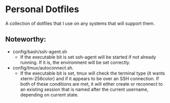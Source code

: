 # Personal Dotfiles

A collection of dotfiles that I use on any systems that will support them.

## Noteworthy:

* config/bash/ssh-agent.sh
  * If the executable bit is set ssh-agent will be started if not already running.  If it is, the environment will be set correctly.
* config/tmux/autoconnect.sh.
  * If the executable bit is set, tmux will check the terminal type (it wants xterm-256color) and if it appears to be over an SSH connection.  If both of these conditions are met, it will either create or reconnect to an existing session that is named after the current username, depending on current state.
